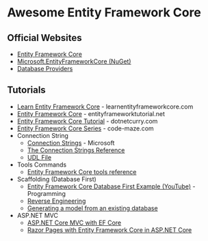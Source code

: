 # Awesome Entity Framework Core

## Official Websites
* [Entity Framework Core](https://docs.microsoft.com/en-us/ef/core/)
* [Microsoft.EntityFrameworkCore (NuGet)](https://www.nuget.org/packages/Microsoft.EntityFrameworkCore)
* [Database Providers](https://docs.microsoft.com/en-us/ef/core/providers/?tabs=dotnet-core-cli)

## Tutorials
* [Learn Entity Framework Core](https://www.learnentityframeworkcore.com/) - learnentityframeworkcore.com
* [Entity Framework Core](https://www.entityframeworktutorial.net/efcore/entity-framework-core.aspx) - entityframeworktutorial.net
* [Entity Framework Core Tutorial](https://www.dotnetcurry.com/entityframework/1347/entity-framework-ef-core-tutorial) - dotnetcurry.com
* [Entity Framework Core Series](https://code-maze.com/entity-framework-core-series/) - code-maze.com
* Connection String
  * [Connection Strings](https://docs.microsoft.com/en-us/ef/core/miscellaneous/connection-strings) - Microsoft
  * [The Connection Strings Reference](https://www.connectionstrings.com/)
  * [UDL File](https://blogs.msdn.microsoft.com/farukcelik/2007/12/31/basics-first-udl-test/)
* Tools Commands
  * [Entity Framework Core tools reference](https://docs.microsoft.com/en-us/ef/core/miscellaneous/cli/powershell)
* Scaffolding (Database First)
  * [Entity Framework Core Database First Example (YouTube)](https://www.youtube.com/watch?v=iX-fb1ddfjM) - Programming
  * [Reverse Engineering](https://docs.microsoft.com/en-us/ef/core/managing-schemas/scaffolding)
  * [Generating a model from an existing database](https://www.learnentityframeworkcore.com/walkthroughs/existing-database) 
* ASP.NET MVC
  * [ASP.NET Core MVC with EF Core](https://docs.microsoft.com/en-us/aspnet/core/data/ef-mvc/)
  * [Razor Pages with Entity Framework Core in ASP.NET Core](https://docs.microsoft.com/en-us/aspnet/core/data/ef-rp/intro)
